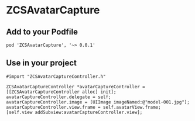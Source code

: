 ZCSAvatarCapture
=================

## Add to your Podfile

`pod 'ZCSAvatarCapture', '~> 0.0.1'`

## Use in your project
```obj-c
#import "ZCSAvatarCaptureController.h"

ZCSAvatarCaptureController *avatarCaptureController = [[ZCSAvatarCaptureController alloc] init];
avatarCaptureController.delegate = self;
avatarCaptureController.image = [UIImage imageNamed:@"model-001.jpg"];
avatarCaptureController.view.frame = self.avatarView.frame;
[self.view addSubview:avatarCaptureController.view];
```

